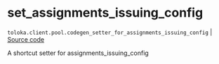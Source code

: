 # set_assignments_issuing_config
`toloka.client.pool.codegen_setter_for_assignments_issuing_config` | [Source code](https://github.com/Toloka/toloka-kit/blob/v1.2.1/src/client/pool/__init__.py#L0)

A shortcut setter for assignments_issuing_config

